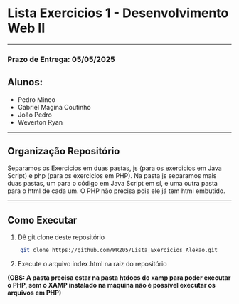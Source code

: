 # Lista Exercicios 1 - Desenvolvimento Web II
--- 

### Prazo de Entrega: 05/05/2025
## Alunos:
- Pedro Mineo
- Gabriel Magina Coutinho
- João Pedro
- Weverton Ryan

---

## Organização Repositório
Separamos os Exercicios em duas pastas, js (para os exercicios em Java Script) e php (para os exercicios em PHP). Na pasta js separamos mais duas pastas, um para o código em Java Script em sí, e uma outra pasta para o html de cada um. O PHP não precisa pois ele já tem html embutido.

---

## Como Executar
1. Dê git clone deste repositório
```bash
    git clone https://github.com/WR205/Lista_Exercicios_Alekao.git
```

2. Execute o arquivo index.html na raiz do repositório

**(OBS: A pasta precisa estar na pasta htdocs do xamp para poder executar o PHP, sem o XAMP instalado na máquina não é possivel executar os arquivos em PHP)**